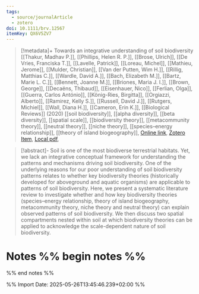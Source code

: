 ```yaml
---
tags:
  - source/journalArticle
  - zotero
doi: 10.1111/brv.12567
itemKey: QX6V5ZV7
---
```

>[!metadata]+
> Towards an integrative understanding of soil biodiversity
> [[Thakur, Madhav P.]], [[Phillips, Helen R. P.]], [[Brose, Ulrich]], [[De Vries, Franciska T.]], [[Lavelle, Patrick]], [[Loreau, Michel]], [[Mathieu, Jerome]], [[Mulder, Christian]], [[Van der Putten, Wim H.]], [[Rillig, Matthias C.]], [[Wardle, David A.]], [[Bach, Elizabeth M.]], [[Bartz, Marie L. C.]], [[Bennett, Joanne M.]], [[Briones, Maria J. I.]], [[Brown, George]], [[Decaëns, Thibaud]], [[Eisenhauer, Nico]], [[Ferlian, Olga]], [[Guerra, Carlos António]], [[König-Ries, Birgitta]], [[Orgiazzi, Alberto]], [[Ramirez, Kelly S.]], [[Russell, David J.]], [[Rutgers, Michiel]], [[Wall, Diana H.]], [[Cameron, Erin K.]], 
> [[Biological Reviews]] (2020)
> [[soil biodiversity]], [[alpha diversity]], [[beta diversity]], [[spatial scale]], [[biodiversity theory]], [[metacommunity theory]], [[neutral theory]], [[niche theory]], [[species–energy relationship]], [[theory of island biogeography]], 
> [Online link](https://onlinelibrary.wiley.com/doi/abs/10.1111/brv.12567), [Zotero Item](zotero://select/library/items/QX6V5ZV7), [Local pdf](file://C:/Users/aburg/Documents/references/zotero/storage/Q7ZNG8Y7/Thakur2020_integrativeunderstanding.pdf), 

>[!abstract]-
>Soil is one of the most biodiverse terrestrial habitats. Yet, we lack an integrative conceptual framework for understanding the patterns and mechanisms driving soil biodiversity. One of the underlying reasons for our poor understanding of soil biodiversity patterns relates to whether key biodiversity theories (historically developed for aboveground and aquatic organisms) are applicable to patterns of soil biodiversity. Here, we present a systematic literature review to investigate whether and how key biodiversity theories (species–energy relationship, theory of island biogeography, metacommunity theory, niche theory and neutral theory) can explain observed patterns of soil biodiversity. We then discuss two spatial compartments nested within soil at which biodiversity theories can be applied to acknowledge the scale-dependent nature of soil biodiversity.

# Notes %% begin notes %%

%% end notes %%




%% Import Date: 2025-05-26T13:45:46.239+02:00 %%
